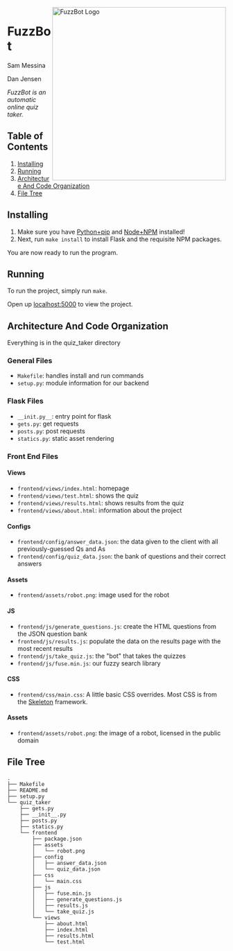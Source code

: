<img alt="FuzzBot Logo" align="right" src="https://upload.wikimedia.org/wikipedia/commons/thumb/0/05/Robot_icon.svg/768px-Robot_icon.svg.png" width="400px" />

# FuzzBot

Sam Messina

Dan Jensen

_FuzzBot is an automatic online quiz taker._

## Table of Contents

1. [Installing](#installing)
2. [Running](#running)
3. [Architecture And Code Organization](#architecture-and-code-organization)
3. [File Tree](#file-tree)

## Installing

1. Make sure you have [Python+pip](https://www.python.org/downloads/) and [Node+NPM](https://nodejs.org/en/download/) installed! 
2. Next, run `make install` to install Flask and the requisite NPM packages.

You are now ready to run the program.

## Running

To run the project, simply run `make`.

Open up [localhost:5000](http://localhost:5000/) to view the project.

## Architecture And Code Organization

Everything is in the quiz_taker directory

### General Files
- `Makefile`: handles install and run commands
- `setup.py`: module information for our backend

### Flask Files

- `__init.py__`: entry point for flask
- `gets.py`: get requests
- `posts.py`: post requests
- `statics.py`: static asset rendering

### Front End Files

#### Views

- `frontend/views/index.html`: homepage
- `frontend/views/test.html`: shows the quiz
- `frontend/views/results.html`: shows results from the quiz
- `frontend/views/about.html`: information about the project

#### Configs

- `frontend/config/answer_data.json`: the data given to the client with all previously-guessed Qs and As
- `frontend/config/quiz_data.json`: the bank of questions and their correct answers

#### Assets

- `frontend/assets/robot.png`: image used for the robot

#### JS 

- `frontend/js/generate_questions.js`: create the HTML questions from the JSON question bank
- `frontend/js/results.js`: populate the data on the results page with the most recent results
- `frontend/js/take_quiz.js`: the "bot" that takes the quizzes
- `frontend/js/fuse.min.js`: our fuzzy search library

#### CSS 

- `frontend/css/main.css`: A little basic CSS overrides. Most CSS is from the [Skeleton](http://getskeleton.com/) framework.

#### Assets

- `frontend/assets/robot.png`: the image of a robot, licensed in the public domain

## File Tree

```
.
├── Makefile
├── README.md
├── setup.py
└── quiz_taker
    ├── gets.py
    ├── __init__.py
    ├── posts.py
    ├── statics.py
    └── frontend
        ├── package.json
        ├── assets
        │   └── robot.png
        ├── config
        │   ├── answer_data.json
        │   └── quiz_data.json
        ├── css
        │   └── main.css
        ├── js
        │   ├── fuse.min.js
        │   ├── generate_questions.js
        │   ├── results.js
        │   └── take_quiz.js
        └── views
            ├── about.html
            ├── index.html
            ├── results.html
            └── test.html
```

